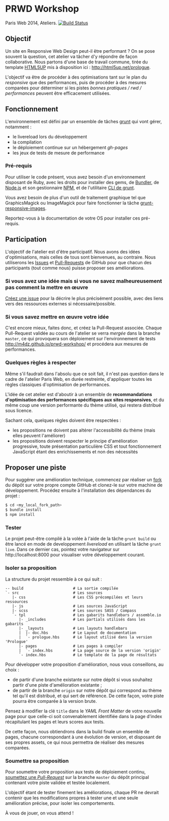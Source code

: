 PRWD Workshop
=============

Paris Web 2014, Ateliers.
[![Build Status](https://travis-ci.org/m4dz/prwd-workshop.svg?branch=master)](https://travis-ci.org/m4dz/prwd-workshop)


Objectif
--------

Un site en Responsive Web Design peut-il être performant ? On se pose souvent la question, cet atelier va tâcher d'y répondre de façon collaborative. Nous partons d'une base de travail commune, tirée du template [HTML5UP](http://html5up.net/) mis à disposition ici : http://html5up.net/prologue.

L'objectif va être de procéder à des optimisations tant sur le plan du _responsive_ que des performances, puis de procéder à des mesures comparées pour déterminer si les pistes _bonnes pratiques / rwd / performances_ peuvent être efficacement utilisées.


Fonctionnement
--------------

L'environnement est défini par un ensemble de tâches [grunt](http://gruntjs.com/) qui vont gérer, notamment :
- le livereload lors du développement
- la compilation
- le déploiement continue sur un hébergement _gh-pages_
- les jeux de tests de mesure de performance

### Pré-requis

Pour utiliser le code présent, vous avez besoin d'un environnement disposant de Ruby, avec les droits pour installer des gems, de [Bundler](http://bundler.io/), de [Node.js](http://www.nodejs.org/) et son gestionnaire [NPM](https://www.npmjs.org/), et de l'utilitaire [CLI de grunt](http://gruntjs.com/getting-started#installing-the-cli).

Vous avez besoin de plus d'un outil de traitement graphique tel que GraphicsMagick ou ImageMagick pour faire fonctionner la tâche [grunt-responsive-images](https://github.com/andismith/grunt-responsive-images).

Reportez-vous à la documentation de votre OS pour installer ces pré-requis.


Participation
-------------

L'objectif de l'atelier est d'être participatif. Nous avons des idées d'optimisations, mais celles de tous sont bienvenues, au contraire. Nous utiliserons les [Issues](https://help.github.com/articles/creating-an-issue/) et [Pull-Requests](https://help.github.com/articles/using-pull-requests/) de GitHub pour que chacun des participants (tout comme nous) puisse proposer ses améliorations.

### Si vous avez une idée mais si vous ne savez malheureusement pas comment la mettre en œuvre
[Créez une issue](https://github.com/m4dz/prwd-workshop/issues/new) pour la décrire le plus précisément possible, avec des liens vers des ressources externes si nécessaire/possible.

### Si vous savez mettre en œuvre votre idée
C'est encore mieux, faites donc, et créez la Pull-Request associée. Chaque Pull-Request validée au cours de l'atelier se verra _mergée_ dans la branche `master`, ce qui provoquera son déploiement sur l'environnement de tests http://m4dz.github.io/prwd-workshop/ et procédera aux mesures de performances.

### Quelques règles à respecter

Même s'il faudrait dans l'absolu que ce soit fait, il n'est pas question dans le cadre de l'atelier Paris Web, en durée restreinte, d'appliquer toutes les règles classiques d'optimisation de performances.

L'idée de cet atelier est d'aboutir à un ensemble de **recommandations d'optimisation des performances spécifiques aux sites responsives**, et du même coup une version performante du thème utilisé, qui restera distribué sous licence.

Sachant cela, quelques règles doivent être respectées :
- les propositions ne doivent pas altérer l'accessibilité du thème (mais elles peuvent l'améliorer)
- les propositions doivent respecter le principe d'amélioration progressive, toute présentation particulière CSS et tout fonctionnement JavaScript étant des enrichissements et non des nécessités

Proposer une piste
------------------

Pour suggérer une amélioration technique, commencez par réaliser un [fork](https://help.github.com/articles/fork-a-repo/) du dépôt sur votre propre compte GitHub et clonez-le sur votre machine de développement. Procédez ensuite à l'installation des dépendances du projet :

```bash
$ cd <my_local_fork_path>
$ bundle install
$ npm install
```

### Tester

Le projet peut-être compilé à la volée à l'aide de la tâche `grunt build` ou être lancé en mode de developpement _livereload_ en utilisant la tâche `grunt live`. Dans ce dernier cas, pointez votre navigateur sur http://localhost:8000 pour visualiser votre développement courant.

### Isoler sa proposition

La structure du projet ressemble à ce qui suit :

```shell
-- build                      # La sortie compilée
`- src                        # Les sources
   |- css                     # Les CSS précompilées et leurs ressources
   |- js                      # Les sources JavaScript
   |- scss                    # Les sources SASS / Compass
   `- tpl                     # Les gabarits handlebars / assemble.io
      |- _includes            # Les partials utilisés dans les gabarits
      |- _layouts             # Les layouts handlebars
      |  |- doc.hbs           # Le Layout de documentation
      |  `- prologue.hbs      # Le layout utilisé dans la version 'Prologue'
      |- pages                # Les pages à compiler
      |  `- index.hbs         # La page source de la version 'origin'
      `- index.hbs            # Le template de la page de résultats
```

Pour développer votre proposition d'amélioration, nous vous conseillons, au choix :
- de partir d'une branche existante sur notre dépôt si vous souhaitez partir d'une piste d'amélioration existante ;
- de partir de la branche `origin` sur notre dépôt qui correspond au thème tel qu'il est distribué, et qui sert de référence. De cette façon, votre piste pourra être comparée à la version brute.

Pensez à modifier la clé `title` dans le _YAML Front Matter_ de votre nouvelle page pour que celle-ci soit convenablement identifiée dans la page d'index récapitulant les pages et leurs scores aux tests.

De cette façon, nous obtiendrons dans la build finale un ensemble de pages, chacune correspondant à une évolution de version, et disposant de ses propres assets, ce qui nous permettra de réaliser des mesures comparées.

### Soumettre sa proposition

Pour soumettre votre proposition aux tests de déploiement continu, [soumettez une _Pull-Request_](https://help.github.com/articles/creating-a-pull-request/) sur la branche `master` du dépôt principal contenant votre piste validée et testée localement.

L'objectif étant de tester finement les améliorations, chaque PR ne devrait contenir que les modifications propres à tester une et une seule amélioration précise, pour isoler les comportements.


À vous de jouer, on vous attend !

